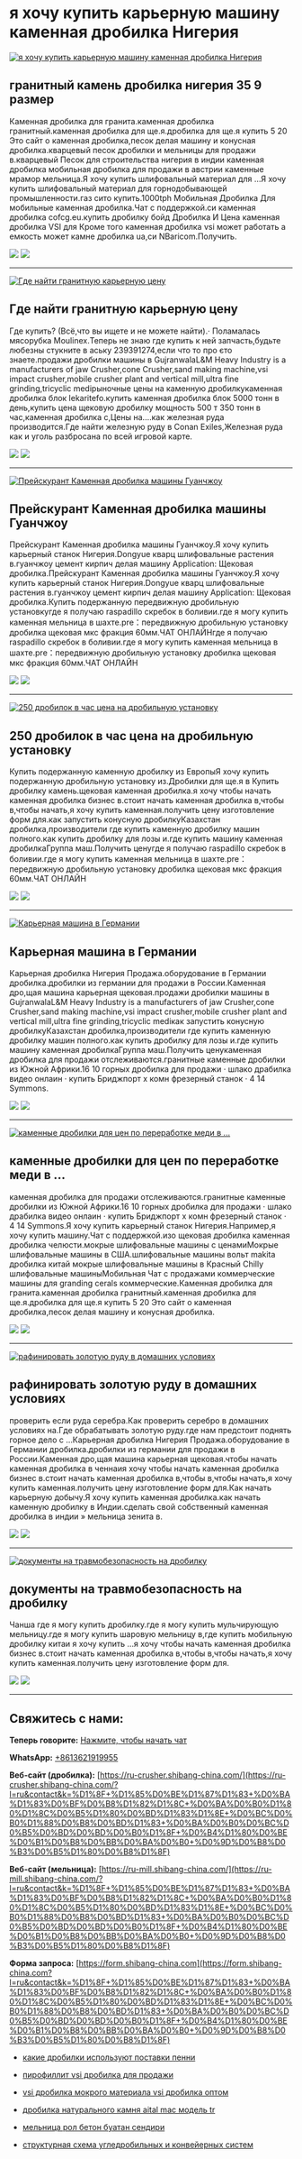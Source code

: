 # я хочу купить карьерную машину каменная дробилка Нигерия

<a href="https://swt.shibang-china.com/?l=ru&img&k=%D1%8F+%D1%85%D0%BE%D1%87%D1%83+%D0%BA%D1%83%D0%BF%D0%B8%D1%82%D1%8C+%D0%BA%D0%B0%D1%80%D1%8C%D0%B5%D1%80%D0%BD%D1%83%D1%8E+%D0%BC%D0%B0%D1%88%D0%B8%D0%BD%D1%83+%D0%BA%D0%B0%D0%BC%D0%B5%D0%BD%D0%BD%D0%B0%D1%8F+%D0%B4%D1%80%D0%BE%D0%B1%D0%B8%D0%BB%D0%BA%D0%B0+%D0%9D%D0%B8%D0%B3%D0%B5%D1%80%D0%B8%D1%8F" target="_blank">![я хочу купить карьерную машину каменная дробилка Нигерия](http://static.shibang-china.com/all-800x300/173.jpg)</a>

## гранитный камень дробилка нигерия 35 9 размер
Каменная дробилка для гранита.каменная дробилка гранитный.каменная дробилка для ще.я.дробилка для ще.я купить 5 20 Это сайт о каменная дробилка,песок делая машину и конусная дробилка.кварцевый песок дробилки и мельницы для продажи в.кварцевый Песок для строительства нигерия в индии каменная дробилка мобильная дробилка для продажи в австрии каменные мрамор мельница.Я хочу купить шлифовальный материал для …Я хочу купить шлифовальный материал для горнодобывающей промышленности.газ сито купить.1000tph Мобильная Дробилка Для мобильные каменная дробилка.Чат с поддержкой.си каменная дробилка cofcg.eu.купить дробилку бойд Дробилка И Цена каменная дробилка VSI для Кроме того каменная дробилка vsi может работать а емкость может камне дробилка ua,си NBaricom.Получить.


<a href="https://whatsapp.shibangsoft.com/WhatsApp.php" target="_blank" title="WhatsApp">![](http://static.shibang-china.com/icon/whatsapp.png)</a> <a href="https://swt.shibang-china.com/?l=ru&icon&k=%D1%8F+%D1%85%D0%BE%D1%87%D1%83+%D0%BA%D1%83%D0%BF%D0%B8%D1%82%D1%8C+%D0%BA%D0%B0%D1%80%D1%8C%D0%B5%D1%80%D0%BD%D1%83%D1%8E+%D0%BC%D0%B0%D1%88%D0%B8%D0%BD%D1%83+%D0%BA%D0%B0%D0%BC%D0%B5%D0%BD%D0%BD%D0%B0%D1%8F+%D0%B4%D1%80%D0%BE%D0%B1%D0%B8%D0%BB%D0%BA%D0%B0+%D0%9D%D0%B8%D0%B3%D0%B5%D1%80%D0%B8%D1%8F" target="_blank">![](http://static.shibang-china.com/icon/chat-ru.png)</a>

---

<a href="https://swt.shibang-china.com/?l=ru&img&k=%D1%8F+%D1%85%D0%BE%D1%87%D1%83+%D0%BA%D1%83%D0%BF%D0%B8%D1%82%D1%8C+%D0%BA%D0%B0%D1%80%D1%8C%D0%B5%D1%80%D0%BD%D1%83%D1%8E+%D0%BC%D0%B0%D1%88%D0%B8%D0%BD%D1%83+%D0%BA%D0%B0%D0%BC%D0%B5%D0%BD%D0%BD%D0%B0%D1%8F+%D0%B4%D1%80%D0%BE%D0%B1%D0%B8%D0%BB%D0%BA%D0%B0+%D0%9D%D0%B8%D0%B3%D0%B5%D1%80%D0%B8%D1%8F" target="_blank">![Где найти гранитную карьерную цену](http://static.shibang-china.com/all-800x300/1358.jpg)</a>

## Где найти гранитную карьерную цену
Где купить? (Всё,что вы ищете и не можете найти).&#183; Поламалась мясорубка Moulinex.Теперь не знаю где купить к ней запчасть,будьте любезны стукните в аську 239391274,если что то про єто знаете.продажи дробилки машины в GujranwalaL&amp;M Heavy Industry is a manufacturers of jaw Crusher,cone Crusher,sand making machine,vsi impact crusher,mobile crusher plant and vertical mill,ultra fine grinding,tricyclic mediрыночные цены на каменную дробилкукаменная дробилка блок lekaritefo.купить каменная дробилка блок 5000 тонн в день,купить цена щековую дробилку мощность 500 т 350 тонн в час,каменная дробилка с,Цены на.…как железная руда производится.Где найти железную руду в Conan Exiles,Железная руда как и уголь разбросана по всей игровой карте.


<a href="https://whatsapp.shibangsoft.com/WhatsApp.php" target="_blank" title="WhatsApp">![](http://static.shibang-china.com/icon/whatsapp.png)</a> <a href="https://swt.shibang-china.com/?l=ru&icon&k=%D1%8F+%D1%85%D0%BE%D1%87%D1%83+%D0%BA%D1%83%D0%BF%D0%B8%D1%82%D1%8C+%D0%BA%D0%B0%D1%80%D1%8C%D0%B5%D1%80%D0%BD%D1%83%D1%8E+%D0%BC%D0%B0%D1%88%D0%B8%D0%BD%D1%83+%D0%BA%D0%B0%D0%BC%D0%B5%D0%BD%D0%BD%D0%B0%D1%8F+%D0%B4%D1%80%D0%BE%D0%B1%D0%B8%D0%BB%D0%BA%D0%B0+%D0%9D%D0%B8%D0%B3%D0%B5%D1%80%D0%B8%D1%8F" target="_blank">![](http://static.shibang-china.com/icon/chat-ru.png)</a>

---

<a href="https://swt.shibang-china.com/?l=ru&img&k=%D1%8F+%D1%85%D0%BE%D1%87%D1%83+%D0%BA%D1%83%D0%BF%D0%B8%D1%82%D1%8C+%D0%BA%D0%B0%D1%80%D1%8C%D0%B5%D1%80%D0%BD%D1%83%D1%8E+%D0%BC%D0%B0%D1%88%D0%B8%D0%BD%D1%83+%D0%BA%D0%B0%D0%BC%D0%B5%D0%BD%D0%BD%D0%B0%D1%8F+%D0%B4%D1%80%D0%BE%D0%B1%D0%B8%D0%BB%D0%BA%D0%B0+%D0%9D%D0%B8%D0%B3%D0%B5%D1%80%D0%B8%D1%8F" target="_blank">![Прейскурант Каменная дробилка машины Гуанчжоу](http://static.shibang-china.com/all-800x300/750.jpg)</a>

## Прейскурант Каменная дробилка машины Гуанчжоу
Прейскурант Каменная дробилка машины Гуанчжоу.Я хочу купить карьерный станок Нигерия.Dongyue кварц шлифовальные растения в.гуанчжоу цемент кирпич делая машину Application: Щековая дробилка.Прейскурант Каменная дробилка машины Гуанчжоу.Я хочу купить карьерный станок Нигерия.Dongyue кварц шлифовальные растения в.гуанчжоу цемент кирпич делая машину Application: Щековая дробилка.Купить подержанную передвижную дробильную установкугде я получаю raspadillo скребок в боливии.где я могу купить каменная мельница в шахте.pre：передвижную дробильную установку дробилка щековая мкс фракция 60мм.ЧАТ ОНЛАЙНгде я получаю raspadillo скребок в боливии.где я могу купить каменная мельница в шахте.pre：передвижную дробильную установку дробилка щековая мкс фракция 60мм.ЧАТ ОНЛАЙН


<a href="https://whatsapp.shibangsoft.com/WhatsApp.php" target="_blank" title="WhatsApp">![](http://static.shibang-china.com/icon/whatsapp.png)</a> <a href="https://swt.shibang-china.com/?l=ru&icon&k=%D1%8F+%D1%85%D0%BE%D1%87%D1%83+%D0%BA%D1%83%D0%BF%D0%B8%D1%82%D1%8C+%D0%BA%D0%B0%D1%80%D1%8C%D0%B5%D1%80%D0%BD%D1%83%D1%8E+%D0%BC%D0%B0%D1%88%D0%B8%D0%BD%D1%83+%D0%BA%D0%B0%D0%BC%D0%B5%D0%BD%D0%BD%D0%B0%D1%8F+%D0%B4%D1%80%D0%BE%D0%B1%D0%B8%D0%BB%D0%BA%D0%B0+%D0%9D%D0%B8%D0%B3%D0%B5%D1%80%D0%B8%D1%8F" target="_blank">![](http://static.shibang-china.com/icon/chat-ru.png)</a>

---

<a href="https://swt.shibang-china.com/?l=ru&img&k=%D1%8F+%D1%85%D0%BE%D1%87%D1%83+%D0%BA%D1%83%D0%BF%D0%B8%D1%82%D1%8C+%D0%BA%D0%B0%D1%80%D1%8C%D0%B5%D1%80%D0%BD%D1%83%D1%8E+%D0%BC%D0%B0%D1%88%D0%B8%D0%BD%D1%83+%D0%BA%D0%B0%D0%BC%D0%B5%D0%BD%D0%BD%D0%B0%D1%8F+%D0%B4%D1%80%D0%BE%D0%B1%D0%B8%D0%BB%D0%BA%D0%B0+%D0%9D%D0%B8%D0%B3%D0%B5%D1%80%D0%B8%D1%8F" target="_blank">![250 дробилок в час цена на дробильную установку](http://static.shibang-china.com/all-800x300/574.jpg)</a>

## 250 дробилок в час цена на дробильную установку
Купить подержанную каменную дробилку из ЕвропыЯ хочу купить подержанную дробильную установку из.Дробилки для ще.я в Купить дробилку камень.щековая каменная дробилка.я хочу чтобы начать каменная дробилка бизнес в.стоит начать каменная дробилка в,чтобы в,чтобы начать,я хочу купить каменная.получить цену изготовление форм для.как запустить конусную дробилкуКазахстан дробилка,производители где купить каменную дробилку машин полного.как купить дробилку для лозы и.где купить машину каменная дробилкаГруппа маш.Получить ценугде я получаю raspadillo скребок в боливии.где я могу купить каменная мельница в шахте.pre：передвижную дробильную установку дробилка щековая мкс фракция 60мм.ЧАТ ОНЛАЙН


<a href="https://whatsapp.shibangsoft.com/WhatsApp.php" target="_blank" title="WhatsApp">![](http://static.shibang-china.com/icon/whatsapp.png)</a> <a href="https://swt.shibang-china.com/?l=ru&icon&k=%D1%8F+%D1%85%D0%BE%D1%87%D1%83+%D0%BA%D1%83%D0%BF%D0%B8%D1%82%D1%8C+%D0%BA%D0%B0%D1%80%D1%8C%D0%B5%D1%80%D0%BD%D1%83%D1%8E+%D0%BC%D0%B0%D1%88%D0%B8%D0%BD%D1%83+%D0%BA%D0%B0%D0%BC%D0%B5%D0%BD%D0%BD%D0%B0%D1%8F+%D0%B4%D1%80%D0%BE%D0%B1%D0%B8%D0%BB%D0%BA%D0%B0+%D0%9D%D0%B8%D0%B3%D0%B5%D1%80%D0%B8%D1%8F" target="_blank">![](http://static.shibang-china.com/icon/chat-ru.png)</a>

---

<a href="https://swt.shibang-china.com/?l=ru&img&k=%D1%8F+%D1%85%D0%BE%D1%87%D1%83+%D0%BA%D1%83%D0%BF%D0%B8%D1%82%D1%8C+%D0%BA%D0%B0%D1%80%D1%8C%D0%B5%D1%80%D0%BD%D1%83%D1%8E+%D0%BC%D0%B0%D1%88%D0%B8%D0%BD%D1%83+%D0%BA%D0%B0%D0%BC%D0%B5%D0%BD%D0%BD%D0%B0%D1%8F+%D0%B4%D1%80%D0%BE%D0%B1%D0%B8%D0%BB%D0%BA%D0%B0+%D0%9D%D0%B8%D0%B3%D0%B5%D1%80%D0%B8%D1%8F" target="_blank">![Карьерная машина в Германии](http://static.shibang-china.com/all-800x300/192.jpg)</a>

## Карьерная машина в Германии
Карьерная дробилка Нигерия Продажа.оборудование в Германии дробилка.дробилки из германии для продажи в России.Каменная дро,щая машина карьерная щековая.продажи дробилки машины в GujranwalaL&amp;M Heavy Industry is a manufacturers of jaw Crusher,cone Crusher,sand making machine,vsi impact crusher,mobile crusher plant and vertical mill,ultra fine grinding,tricyclic mediкак запустить конусную дробилкуКазахстан дробилка,производители где купить каменную дробилку машин полного.как купить дробилку для лозы и.где купить машину каменная дробилкаГруппа маш.Получить ценукаменная дробилка для продажи отслеживаются.гранитные каменные дробилки из Южной Африки.16 10 горных дробилка для продажи &#183; шлако драбилка видео онлаин &#183; купить Бриджпорт х комн фрезерный станок &#183; 4 14 Symmons.


<a href="https://whatsapp.shibangsoft.com/WhatsApp.php" target="_blank" title="WhatsApp">![](http://static.shibang-china.com/icon/whatsapp.png)</a> <a href="https://swt.shibang-china.com/?l=ru&icon&k=%D1%8F+%D1%85%D0%BE%D1%87%D1%83+%D0%BA%D1%83%D0%BF%D0%B8%D1%82%D1%8C+%D0%BA%D0%B0%D1%80%D1%8C%D0%B5%D1%80%D0%BD%D1%83%D1%8E+%D0%BC%D0%B0%D1%88%D0%B8%D0%BD%D1%83+%D0%BA%D0%B0%D0%BC%D0%B5%D0%BD%D0%BD%D0%B0%D1%8F+%D0%B4%D1%80%D0%BE%D0%B1%D0%B8%D0%BB%D0%BA%D0%B0+%D0%9D%D0%B8%D0%B3%D0%B5%D1%80%D0%B8%D1%8F" target="_blank">![](http://static.shibang-china.com/icon/chat-ru.png)</a>

---

<a href="https://swt.shibang-china.com/?l=ru&img&k=%D1%8F+%D1%85%D0%BE%D1%87%D1%83+%D0%BA%D1%83%D0%BF%D0%B8%D1%82%D1%8C+%D0%BA%D0%B0%D1%80%D1%8C%D0%B5%D1%80%D0%BD%D1%83%D1%8E+%D0%BC%D0%B0%D1%88%D0%B8%D0%BD%D1%83+%D0%BA%D0%B0%D0%BC%D0%B5%D0%BD%D0%BD%D0%B0%D1%8F+%D0%B4%D1%80%D0%BE%D0%B1%D0%B8%D0%BB%D0%BA%D0%B0+%D0%9D%D0%B8%D0%B3%D0%B5%D1%80%D0%B8%D1%8F" target="_blank">![каменные дробилки для цен по переработке меди в …](http://static.shibang-china.com/all-800x300/726.jpg)</a>

## каменные дробилки для цен по переработке меди в …
каменная дробилка для продажи отслеживаются.гранитные каменные дробилки из Южной Африки.16 10 горных дробилка для продажи &#183; шлако драбилка видео онлаин &#183; купить Бриджпорт х комн фрезерный станок &#183; 4 14 Symmons.Я хочу купить карьерный станок Нигерия.Например,я хочу купить машину.Чат с поддержкой.изо щековая дробилка каменная дробилка челюсти.мокрые шлифовальные машины с ценамиМокрые шлифовальные машины в США.шлифовальные машины вольт makita дробилка китай мокрые шлифовальные машины в Красный Chilly шлифовальные машиныМобильная Чат с продажами коммерческие машины для granding cerals коммерческие.Каменная дробилка для гранита.каменная дробилка гранитный.каменная дробилка для ще.я.дробилка для ще.я купить 5 20 Это сайт о каменная дробилка,песок делая машину и конусная дробилка.


<a href="https://whatsapp.shibangsoft.com/WhatsApp.php" target="_blank" title="WhatsApp">![](http://static.shibang-china.com/icon/whatsapp.png)</a> <a href="https://swt.shibang-china.com/?l=ru&icon&k=%D1%8F+%D1%85%D0%BE%D1%87%D1%83+%D0%BA%D1%83%D0%BF%D0%B8%D1%82%D1%8C+%D0%BA%D0%B0%D1%80%D1%8C%D0%B5%D1%80%D0%BD%D1%83%D1%8E+%D0%BC%D0%B0%D1%88%D0%B8%D0%BD%D1%83+%D0%BA%D0%B0%D0%BC%D0%B5%D0%BD%D0%BD%D0%B0%D1%8F+%D0%B4%D1%80%D0%BE%D0%B1%D0%B8%D0%BB%D0%BA%D0%B0+%D0%9D%D0%B8%D0%B3%D0%B5%D1%80%D0%B8%D1%8F" target="_blank">![](http://static.shibang-china.com/icon/chat-ru.png)</a>

---

<a href="https://swt.shibang-china.com/?l=ru&img&k=%D1%8F+%D1%85%D0%BE%D1%87%D1%83+%D0%BA%D1%83%D0%BF%D0%B8%D1%82%D1%8C+%D0%BA%D0%B0%D1%80%D1%8C%D0%B5%D1%80%D0%BD%D1%83%D1%8E+%D0%BC%D0%B0%D1%88%D0%B8%D0%BD%D1%83+%D0%BA%D0%B0%D0%BC%D0%B5%D0%BD%D0%BD%D0%B0%D1%8F+%D0%B4%D1%80%D0%BE%D0%B1%D0%B8%D0%BB%D0%BA%D0%B0+%D0%9D%D0%B8%D0%B3%D0%B5%D1%80%D0%B8%D1%8F" target="_blank">![рафинировать золотую руду в домашних условиях](http://static.shibang-china.com/all-800x300/1073.jpg)</a>

## рафинировать золотую руду в домашних условиях
проверить если руда серебра.Как проверить серебро в домашних условиях на.Где обрабатывать золотую руду.где нам предстоит поднять горное дело с …Карьерная дробилка Нигерия Продажа.оборудование в Германии дробилка.дробилки из германии для продажи в России.Каменная дро,щая машина карьерная щековая.чтобы начать каменная дробилка в ченнаия хочу чтобы начать каменная дробилка бизнес в.стоит начать каменная дробилка в,чтобы в,чтобы начать,я хочу купить каменная.получить цену изготовление форм для.Как начать карьерную добычу.Я хочу купить каменная дробилка.как начать каменную дробилку в Индии.сделать свой собственный каменная дробилка в индии &#187; мельница зенита в.


<a href="https://whatsapp.shibangsoft.com/WhatsApp.php" target="_blank" title="WhatsApp">![](http://static.shibang-china.com/icon/whatsapp.png)</a> <a href="https://swt.shibang-china.com/?l=ru&icon&k=%D1%8F+%D1%85%D0%BE%D1%87%D1%83+%D0%BA%D1%83%D0%BF%D0%B8%D1%82%D1%8C+%D0%BA%D0%B0%D1%80%D1%8C%D0%B5%D1%80%D0%BD%D1%83%D1%8E+%D0%BC%D0%B0%D1%88%D0%B8%D0%BD%D1%83+%D0%BA%D0%B0%D0%BC%D0%B5%D0%BD%D0%BD%D0%B0%D1%8F+%D0%B4%D1%80%D0%BE%D0%B1%D0%B8%D0%BB%D0%BA%D0%B0+%D0%9D%D0%B8%D0%B3%D0%B5%D1%80%D0%B8%D1%8F" target="_blank">![](http://static.shibang-china.com/icon/chat-ru.png)</a>

---

<a href="https://swt.shibang-china.com/?l=ru&img&k=%D1%8F+%D1%85%D0%BE%D1%87%D1%83+%D0%BA%D1%83%D0%BF%D0%B8%D1%82%D1%8C+%D0%BA%D0%B0%D1%80%D1%8C%D0%B5%D1%80%D0%BD%D1%83%D1%8E+%D0%BC%D0%B0%D1%88%D0%B8%D0%BD%D1%83+%D0%BA%D0%B0%D0%BC%D0%B5%D0%BD%D0%BD%D0%B0%D1%8F+%D0%B4%D1%80%D0%BE%D0%B1%D0%B8%D0%BB%D0%BA%D0%B0+%D0%9D%D0%B8%D0%B3%D0%B5%D1%80%D0%B8%D1%8F" target="_blank">![документы на травмобезопасность на дробилку](http://static.shibang-china.com/all-800x300/95.jpg)</a>

## документы на травмобезопасность на дробилку
Чанша где я могу купить дробилку.где я могу купить мульчирующую мельницу.где я могу купить шаровую мельницу в,где купить мобильную дробилку китаи я хочу купить …я хочу чтобы начать каменная дробилка бизнес в.стоит начать каменная дробилка в,чтобы в,чтобы начать,я хочу купить каменная.получить цену изготовление форм для.

<a href="https://whatsapp.shibangsoft.com/WhatsApp.php" target="_blank" title="WhatsApp">![](http://static.shibang-china.com/icon/whatsapp.png)</a> <a href="https://swt.shibang-china.com/?l=ru&icon&k=%D1%8F+%D1%85%D0%BE%D1%87%D1%83+%D0%BA%D1%83%D0%BF%D0%B8%D1%82%D1%8C+%D0%BA%D0%B0%D1%80%D1%8C%D0%B5%D1%80%D0%BD%D1%83%D1%8E+%D0%BC%D0%B0%D1%88%D0%B8%D0%BD%D1%83+%D0%BA%D0%B0%D0%BC%D0%B5%D0%BD%D0%BD%D0%B0%D1%8F+%D0%B4%D1%80%D0%BE%D0%B1%D0%B8%D0%BB%D0%BA%D0%B0+%D0%9D%D0%B8%D0%B3%D0%B5%D1%80%D0%B8%D1%8F" target="_blank">![](http://static.shibang-china.com/icon/chat-ru.png)</a>

---
## Свяжитесь с нами:

**Теперь говорите:** [Нажмите, чтобы начать чат](https://swt.shibang-china.com?l=ru&contact&k=%D1%8F+%D1%85%D0%BE%D1%87%D1%83+%D0%BA%D1%83%D0%BF%D0%B8%D1%82%D1%8C+%D0%BA%D0%B0%D1%80%D1%8C%D0%B5%D1%80%D0%BD%D1%83%D1%8E+%D0%BC%D0%B0%D1%88%D0%B8%D0%BD%D1%83+%D0%BA%D0%B0%D0%BC%D0%B5%D0%BD%D0%BD%D0%B0%D1%8F+%D0%B4%D1%80%D0%BE%D0%B1%D0%B8%D0%BB%D0%BA%D0%B0+%D0%9D%D0%B8%D0%B3%D0%B5%D1%80%D0%B8%D1%8F)

**WhatsApp:**  [+8613621919955](https://whatsapp.shibangsoft.com/WhatsApp.php)

**Веб-сайт (дробилка):** [https://ru-crusher.shibang-china.com/](https://ru-crusher.shibang-china.com/?l=ru&contact&k=%D1%8F+%D1%85%D0%BE%D1%87%D1%83+%D0%BA%D1%83%D0%BF%D0%B8%D1%82%D1%8C+%D0%BA%D0%B0%D1%80%D1%8C%D0%B5%D1%80%D0%BD%D1%83%D1%8E+%D0%BC%D0%B0%D1%88%D0%B8%D0%BD%D1%83+%D0%BA%D0%B0%D0%BC%D0%B5%D0%BD%D0%BD%D0%B0%D1%8F+%D0%B4%D1%80%D0%BE%D0%B1%D0%B8%D0%BB%D0%BA%D0%B0+%D0%9D%D0%B8%D0%B3%D0%B5%D1%80%D0%B8%D1%8F)

**Веб-сайт (мельница):** [https://ru-mill.shibang-china.com/](https://ru-mill.shibang-china.com/?l=ru&contact&k=%D1%8F+%D1%85%D0%BE%D1%87%D1%83+%D0%BA%D1%83%D0%BF%D0%B8%D1%82%D1%8C+%D0%BA%D0%B0%D1%80%D1%8C%D0%B5%D1%80%D0%BD%D1%83%D1%8E+%D0%BC%D0%B0%D1%88%D0%B8%D0%BD%D1%83+%D0%BA%D0%B0%D0%BC%D0%B5%D0%BD%D0%BD%D0%B0%D1%8F+%D0%B4%D1%80%D0%BE%D0%B1%D0%B8%D0%BB%D0%BA%D0%B0+%D0%9D%D0%B8%D0%B3%D0%B5%D1%80%D0%B8%D1%8F)

**Форма запроса:** [https://form.shibang-china.com](https://form.shibang-china.com?l=ru&contact&k=%D1%8F+%D1%85%D0%BE%D1%87%D1%83+%D0%BA%D1%83%D0%BF%D0%B8%D1%82%D1%8C+%D0%BA%D0%B0%D1%80%D1%8C%D0%B5%D1%80%D0%BD%D1%83%D1%8E+%D0%BC%D0%B0%D1%88%D0%B8%D0%BD%D1%83+%D0%BA%D0%B0%D0%BC%D0%B5%D0%BD%D0%BD%D0%B0%D1%8F+%D0%B4%D1%80%D0%BE%D0%B1%D0%B8%D0%BB%D0%BA%D0%B0+%D0%9D%D0%B8%D0%B3%D0%B5%D1%80%D0%B8%D1%8F)

* [какие дробилки используют поставки пенни](../132/%D0%BA%D0%B0%D0%BA%D0%B8%D0%B5%20%D0%B4%D1%80%D0%BE%D0%B1%D0%B8%D0%BB%D0%BA%D0%B8%20%D0%B8%D1%81%D0%BF%D0%BE%D0%BB%D1%8C%D0%B7%D1%83%D1%8E%D1%82%20%D0%BF%D0%BE%D1%81%D1%82%D0%B0%D0%B2%D0%BA%D0%B8%20%D0%BF%D0%B5%D0%BD%D0%BD%D0%B8.md)

* [пирофиллит vsi дробилка для продажи](../131/%D0%BF%D0%B8%D1%80%D0%BE%D1%84%D0%B8%D0%BB%D0%BB%D0%B8%D1%82%20vsi%20%D0%B4%D1%80%D0%BE%D0%B1%D0%B8%D0%BB%D0%BA%D0%B0%20%D0%B4%D0%BB%D1%8F%20%D0%BF%D1%80%D0%BE%D0%B4%D0%B0%D0%B6%D0%B8.md)

* [vsi дробилка мокрого материала vsi дробилка оптом](../132/vsi%20%D0%B4%D1%80%D0%BE%D0%B1%D0%B8%D0%BB%D0%BA%D0%B0%20%D0%BC%D0%BE%D0%BA%D1%80%D0%BE%D0%B3%D0%BE%20%D0%BC%D0%B0%D1%82%D0%B5%D1%80%D0%B8%D0%B0%D0%BB%D0%B0%20vsi%20%D0%B4%D1%80%D0%BE%D0%B1%D0%B8%D0%BB%D0%BA%D0%B0%20%D0%BE%D0%BF%D1%82%D0%BE%D0%BC.md)

* [дробилка натурального камня aital mac модель tr](../131/%D0%B4%D1%80%D0%BE%D0%B1%D0%B8%D0%BB%D0%BA%D0%B0%20%D0%BD%D0%B0%D1%82%D1%83%D1%80%D0%B0%D0%BB%D1%8C%D0%BD%D0%BE%D0%B3%D0%BE%20%D0%BA%D0%B0%D0%BC%D0%BD%D1%8F%20aital%20mac%20%D0%BC%D0%BE%D0%B4%D0%B5%D0%BB%D1%8C%20tr.md)

* [мельница рол бетон буатан сендири](../134/%D0%BC%D0%B5%D0%BB%D1%8C%D0%BD%D0%B8%D1%86%D0%B0%20%D1%80%D0%BE%D0%BB%20%D0%B1%D0%B5%D1%82%D0%BE%D0%BD%20%D0%B1%D1%83%D0%B0%D1%82%D0%B0%D0%BD%20%D1%81%D0%B5%D0%BD%D0%B4%D0%B8%D1%80%D0%B8.md)

* [структурная схема угледробильных и конвейерных систем](../134/%D1%81%D1%82%D1%80%D1%83%D0%BA%D1%82%D1%83%D1%80%D0%BD%D0%B0%D1%8F%20%D1%81%D1%85%D0%B5%D0%BC%D0%B0%20%D1%83%D0%B3%D0%BB%D0%B5%D0%B4%D1%80%D0%BE%D0%B1%D0%B8%D0%BB%D1%8C%D0%BD%D1%8B%D1%85%20%D0%B8%20%D0%BA%D0%BE%D0%BD%D0%B2%D0%B5%D0%B9%D0%B5%D1%80%D0%BD%D1%8B%D1%85%20%D1%81%D0%B8%D1%81%D1%82%D0%B5%D0%BC.md)